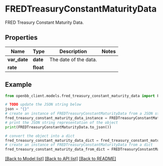 # FREDTreasuryConstantMaturityData

FRED Treasury Constant Maturity Data.

## Properties

Name | Type | Description | Notes
------------ | ------------- | ------------- | -------------
**var_date** | **date** | The date of the data. | 
**rate** | **float** |  | 

## Example

```python
from openbb_client.models.fred_treasury_constant_maturity_data import FREDTreasuryConstantMaturityData

# TODO update the JSON string below
json = "{}"
# create an instance of FREDTreasuryConstantMaturityData from a JSON string
fred_treasury_constant_maturity_data_instance = FREDTreasuryConstantMaturityData.from_json(json)
# print the JSON string representation of the object
print(FREDTreasuryConstantMaturityData.to_json())

# convert the object into a dict
fred_treasury_constant_maturity_data_dict = fred_treasury_constant_maturity_data_instance.to_dict()
# create an instance of FREDTreasuryConstantMaturityData from a dict
fred_treasury_constant_maturity_data_from_dict = FREDTreasuryConstantMaturityData.from_dict(fred_treasury_constant_maturity_data_dict)
```
[[Back to Model list]](../README.md#documentation-for-models) [[Back to API list]](../README.md#documentation-for-api-endpoints) [[Back to README]](../README.md)


